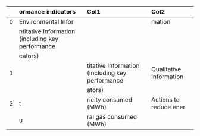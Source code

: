|    | ormance indicators                               | Col1                                            | Col2                    |
|---:|:-------------------------------------------------|:------------------------------------------------|:------------------------|
|  0 | Environmental Infor                              |                                                 | mation                  |
|    | ntitative Information (including key performance |                                                 |                         |
|    | cators)                                          |                                                 |                         |
|  1 |                                                  | titative Information (including key performance | Qualitative Information |
|    |                                                  | ators)                                          |                         |
|  2 | t                                                | ricity consumed (MWh)                           | Actions to reduce ener  |
|    | u                                                | ral gas consumed (MWh)                          |                         |
